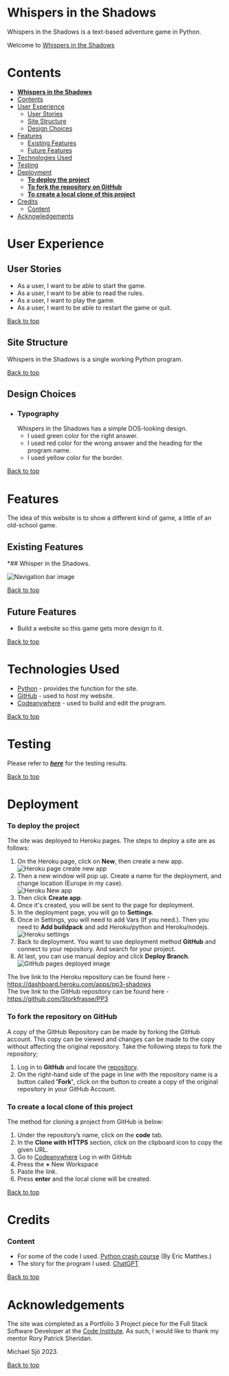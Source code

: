 # **Whispers in the Shadows**

Whispers in the Shadows is a text-based adventure game in Python.

Welcome to <a href="https://pp3-shadows-99906bed5dee.herokuapp.com/" target="_blank" rel="noopener">Whispers in the Shadows</a>

# Contents

- [**Whispers in the Shadows**](#Rock-Paper-Scissors)  <!-- Fixed anchor link -->
- [Contents](#contents)
- [User Experience](#user-experience)
  - [User Stories](#user-stories)
  - [Site Structure](#site-structure)
  - [Design Choices](#design-choices)
- [Features](#features)
  - [Existing Features](#existing-features)
  - [Future Features](#future-features)
- [Technologies Used](#technologies-used)
- [Testing](#testing)
- [Deployment](#deployment)
    - [**To deploy the project**](#to-deploy-the-project)
    - [**To fork the repository on GitHub**](#to-fork-the-repository-on-github)
    - [**To create a local clone of this project**](#to-create-a-local-clone-of-this-project)
- [Credits](#credits)
    - [Content](#content)
- [Acknowledgements](#acknowledgements)

# User Experience

## User Stories

* As a user, I want to be able to start the game.
* As a user, I want to be able to read the rules.
* As a user, I want to play the game.
* As a user, I want to be able to restart the game or quit.

[Back to top](#contents)

## Site Structure

Whispers in the Shadows is a single working Python program.

[Back to top](#contents)

## Design Choices

 * ### Typography
      Whispers in the Shadows has a simple DOS-looking design.
      * I used green color for the right answer.
      * I used red color for the wrong answer and the heading for the program name.
      * I used yellow color for the border.

[Back to top](#contents)

# Features

The idea of this website is to show a different kind of game, a little of an old-school game.

## Existing Features  
 *## Whisper in the Shadows.

![Navigation bar image](assets/readme-image/whispers.jpg)

[Back to top](#contents)

## Future Features 

* Build a website so this game gets more design to it.

[Back to top](#contents)

# Technologies Used
* [Python](https://www.python.org/) - provides the function for the site.
* [GitHub](https://github.com/) - used to host my website.
* [Codeanywhere](https://app.codeanywhere.com) - used to build and edit the program.

[Back to top](#contents)

# Testing

Please refer to [**_here_**](TESTING.md) for the testing results.

[Back to top](#contents)

# Deployment

### **To deploy the project**
The site was deployed to Heroku pages. The steps to deploy a site are as follows:
  1. On the Heroku page, click on **New**, then create a new app.
  ![Heroku page create new app](assets/readme-image/createnew.jpg)<br>
  2. Then a new window will pop up. Create a name for the deployment, and change location (Europe in my case).<br>
  ![Heroku New app](assets/readme-image/setupname.jpg)<br>
  3. Then click **Create app**.
  4. Once it's created, you will be sent to the page for deployment.
  5. In the deployment page, you will go to **Settings**.
  6. Once in Settings, you will need to add Vars (If you need.). Then you need to **Add buildpack** and add Heroku/python and Heroku/nodejs.<br>
  ![Heroku settings](assets/readme-image/settings.jpg)<br>
  7. Back to deployment. You want to use deployment method **GitHub** and connect to your repository. And search for your project.
  8. At last, you can use manual deploy and click **Deploy Branch**.<br>
  ![GitHub pages deployed image](assets/readme-image/deploy.jpg)

  The live link to the Heroku repository can be found here - https://dashboard.heroku.com/apps/pp3-shadows <br>
  The live link to the GitHub repository can be found here - https://github.com/Storkfrasse/PP3

### **To fork the repository on GitHub**
A copy of the GitHub Repository can be made by forking the GitHub account. This copy can be viewed and changes can be made to the copy without affecting the original repository. Take the following steps to fork the repository;
1. Log in to **GitHub** and locate the [repository](https://github.com/Storkfrasse/PP3).
2. On the right-hand side of the page in line with the repository name is a button called **'Fork'**, click on the button to create a copy of the original repository in your GitHub Account.

### **To create a local clone of this project**
The method for cloning a project from GitHub is below:

1. Under the repository’s name, click on the **code** tab.
2. In the **Clone with HTTPS** section, click on the clipboard icon to copy the given URL.
1. Go to [Codeanywhere](https://app.codeanywhere.com) Log in with GitHub
2. Press the **+** New Workspace 
3. Paste the link.
4. Press **enter** and the local clone will be created.

[Back to top](#contents)

# Credits
### Content

* For some of the code I used. [Python crash course](https://www.amazon.se/-/en/Eric-Matthes/dp/1593279280) (By Eric Matthes.)
* The story for the program I used. [ChatGPT](https://chat.openai.com/)

[Back to top](#contents)

# Acknowledgements
The site was completed as a Portfolio 3 Project piece for the Full Stack Software Developer at the [Code Institute](https://codeinstitute.net/). As such, I would like to thank my mentor Rory Patrick Sheridan.

Michael Sjö 2023.

[Back to top](#contents)